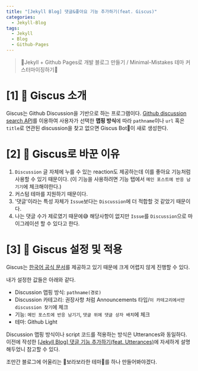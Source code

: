 ```yaml
---
title: "[Jekyll Blog] 댓글&좋아요 기능 추가하기(feat. Giscus)"
categories:
  - Jekyll-Blog
tags:
  - Jekyll
  - Blog
  - Github-Pages
---
```


> 💎Jekyll + Github Pages로 개발 블로그 만들기 / Minimal-Mistakes 테마 커스터마이징하기💎

# [1] 💎 Giscus 소개
Giscus는 Github Discussion을 기반으로 하는 프로그램이다. [Github discussion search API](https://docs.github.com/en/graphql/guides/using-the-graphql-api-for-discussions#search)를 이용하여 사용자가 선택한 **맵핑 방식**에 따라 `pathname`이나 `url` 혹은 `title`로 연관된 discussion을 찾고 없으면 Giscus Bot🤖이 새로 생성한다.


# [2] 💎 Giscus로 바꾼 이유
1. `Discussion` 글 자체에 누를 수 있는 reaction도 제공하는데 이를 좋아요 기능처럼 사용할 수 있기 때문이다. (이 기능을 사용하려면 기능 탭에서 `메인 포스트에 반응 남기기`에 체크해야한다.)
2. 커스텀 테마를 지원하기 때문이다.
2. '댓글'이라는 특성 자체가 `Issue`보다는 `Discussion`에 더 적합할 것 같았기 때문이다.
3. 나는 댓글 수가 제로였기 때문에😅 해당사항이 없지만 `Issue`를 `Discussion`으로 마이그레이션 할 수 있다고 한다.

# [3] 💎 Giscus 설정 및 적용
Giscus는 [한국어 공식 문서](https://giscus.app/ko)를 제공하고 있기 때문에 크게 어렵지 않게 진행할 수 있다.

내가 설정한 값들은 아래와 같다.
- Discussion 맵핑 방식: `pathname(경로)`
- Discussion 카테고리: 권장사항 처럼 Announcements 타입/`이 카테고리에서만 discussion 찾기`에 체크
- 기능: `메인 포스트에 반응 남기기`, `댓글 위에 댓글 상자 배치`에 체크
- 테마: Github Light

Discussion 맵핑 방식이나 script 코드를 적용하는 방식은 Utterances와 동일하다. 이전에 작성한 [[Jekyll Blog] 댓글 기능 추가하기(feat. Utterances)](https://dev-ujin.github.io/jekyll-blog/add-comments-with-utterances)에 자세하게 설명해두었니 참고할 수 있다.

조만간 블로그에 어울리는 💜보라보라한 테마💜를 하나 만들어봐야겠다.
